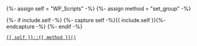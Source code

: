 {%- assign self = "WP_Scripts" -%}
{%- assign method = "set_group" -%}

{%- if include.self -%}
  {%- capture self -%}{{ include.self }}{%- endcapture -%}
{%- endif -%}

<p><code><a href="https://developer.wordpress.org/reference/classes/{{ self | downcase }}/{{ method | downcase }}/">{{ self }}::{{ method }}()</a></code></p>


<blockquote>



</blockquote>
